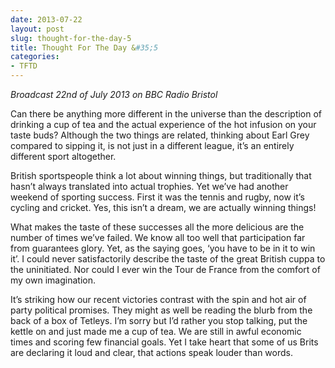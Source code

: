 ```yaml
---
date: 2013-07-22
layout: post
slug: thought-for-the-day-5
title: Thought For The Day &#35;5
categories:
- TFTD
---
```


*Broadcast 22nd of July 2013 on BBC Radio Bristol*

Can there be anything more different in the universe than the description of drinking a cup of tea and the actual experience of the hot infusion on your taste buds? Although the two things are related, thinking about Earl Grey compared to sipping it, is not just in a different league, it’s an entirely different sport altogether.

British sportspeople think a lot about winning things, but traditionally that hasn’t always translated into actual trophies. Yet we’ve had another weekend of sporting success. First it was the tennis and rugby, now it’s cycling and cricket. Yes, this isn’t a dream, we are actually winning things!

What makes the taste of these successes all the more delicious are the number of times we’ve failed. We know all too well that participation far from guarantees glory. Yet, as the saying goes, ‘you have to be in it to win it’. I could never satisfactorily describe the taste of the great British cuppa to the uninitiated. Nor could I ever win the Tour de France from the comfort of my own imagination.

It’s striking how our recent victories contrast with the spin and hot air of party political promises. They might as well be reading the blurb from the back of a box of Tetleys. I’m sorry but I’d rather you stop talking, put the kettle on and just made me a cup of tea. We are still in awful economic times and scoring few financial goals. Yet I take heart that some of us Brits are declaring it loud and clear, that actions speak louder than words.